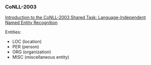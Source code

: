 ### CoNLL-2003

[Introduction to the CoNLL-2003 Shared Task: Language-Independent Named Entity Recognition](https://aclanthology.org/W03-0419/)

Entities:
- LOC (location)
- PER (person)
- ORG (organization)
- MISC (miscellaneous entity)
